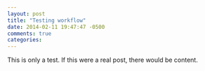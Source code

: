```yaml
---
layout: post
title: "Testing workflow"
date: 2014-02-11 19:47:47 -0500
comments: true
categories: 
---
```

This is only a test. If this were a real post, there would be content.
